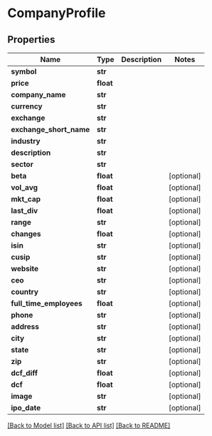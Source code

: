 # CompanyProfile


## Properties
Name | Type | Description | Notes
------------ | ------------- | ------------- | -------------
**symbol** | **str** |  | 
**price** | **float** |  | 
**company_name** | **str** |  | 
**currency** | **str** |  | 
**exchange** | **str** |  | 
**exchange_short_name** | **str** |  | 
**industry** | **str** |  | 
**description** | **str** |  | 
**sector** | **str** |  | 
**beta** | **float** |  | [optional] 
**vol_avg** | **float** |  | [optional] 
**mkt_cap** | **float** |  | [optional] 
**last_div** | **float** |  | [optional] 
**range** | **str** |  | [optional] 
**changes** | **float** |  | [optional] 
**isin** | **str** |  | [optional] 
**cusip** | **str** |  | [optional] 
**website** | **str** |  | [optional] 
**ceo** | **str** |  | [optional] 
**country** | **str** |  | [optional] 
**full_time_employees** | **float** |  | [optional] 
**phone** | **str** |  | [optional] 
**address** | **str** |  | [optional] 
**city** | **str** |  | [optional] 
**state** | **str** |  | [optional] 
**zip** | **str** |  | [optional] 
**dcf_diff** | **float** |  | [optional] 
**dcf** | **float** |  | [optional] 
**image** | **str** |  | [optional] 
**ipo_date** | **str** |  | [optional] 

[[Back to Model list]](../README.md#documentation-for-models) [[Back to API list]](../README.md#documentation-for-api-endpoints) [[Back to README]](../README.md)


